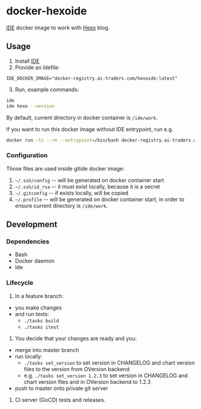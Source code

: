 # docker-hexoide

[IDE](https://github.com/ai-traders/ide) docker image to work with
 [Hexo](https://hexo.io/) blog.

## Usage
1. Install [IDE](https://github.com/ai-traders/ide)
2. Provide an Idefile:
```
IDE_DOCKER_IMAGE="docker-registry.ai-traders.com/hexoide:latest"
```
3. Run, example commands:
```bash
ide
ide hexo --version
```

By default, current directory in docker container is `/ide/work`.

If you want to run this docker image without IDE entrypoint, run e.g.
```bash
docker run -ti --rm --entrypoint=/bin/bash docker-registry.ai-traders.com/hexoide:latest -c "/bin/bash"
```

### Configuration
Those files are used inside gitide docker image:

1. `~/.ssh/config` -- will be generated on docker container start
2. `~/.ssh/id_rsa` -- it must exist locally, because it is a secret
2. `~/.gitconfig` -- if exists locally, will be copied
3. `~/.profile` -- will be generated on docker container start, in
   order to ensure current directory is `/ide/work`.

## Development
### Dependencies
* Bash
* Docker daemon
* Ide

### Lifecycle
1. In a feature branch:
* you make changes
* and run tests:
    * `./tasks build`
    * `./tasks itest`
1. You decide that your changes are ready and you:
* merge into master branch
* run locally:
  * `./tasks set_version` to set version in CHANGELOG and chart version files to
  the version from OVersion backend
  * e.g. `./tasks set_version 1.2.3` to set version in CHANGELOG and chart version
   files and in OVersion backend to 1.2.3
* push to master onto private git server
1. CI server (GoCD) tests and releases.
